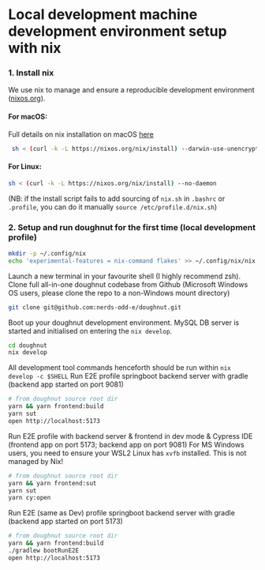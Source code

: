 # Local development machine development environment setup with nix

### 1. Install nix

We use nix to manage and ensure a reproducible development environment ([nixos.org](https://nixos.org)).

#### For macOS:

Full details on nix installation on macOS [here](https://nixos.org/manual/nix/stable/#sect-macos-installation)

```bash
 sh < (curl -k -L https://nixos.org/nix/install) --darwin-use-unencrypted-nix-store-volume
```

#### For Linux:

```bash
sh < (curl -k -L https://nixos.org/nix/install) --no-daemon
```

(NB: if the install script fails to add sourcing of `nix.sh` in `.bashrc` or `.profile`, you can do it manually `source /etc/profile.d/nix.sh`)

### 2. Setup and run doughnut for the first time (local development profile)


```bash
mkdir -p ~/.config/nix
echo 'experimental-features = nix-command flakes' >> ~/.config/nix/nix.conf
```
Launch a new terminal in your favourite shell (I highly recommend zsh).
Clone full all-in-one doughnut codebase from Github (Microsoft Windows OS users, please clone the repo to a non-Windows mount directory)

```bash
git clone git@github.com:nerds-odd-e/doughnut.git
```

Boot up your doughnut development environment.
MySQL DB server is started and initialised on entering the `nix develop`.

```bash
cd doughnut
nix develop
```

All development tool commands henceforth should be run within `nix develop -c $SHELL`
Run E2E profile springboot backend server with gradle (backend app started on port 9081)

```bash
# from doughnut source root dir
yarn && yarn frontend:build
yarn sut
open http://localhost:5173
```

Run E2E profile with backend server & frontend in dev mode & Cypress IDE (frontend app on port 5173; backend app on port 9081)
For MS Windows users, you need to ensure your WSL2 Linux has `xvfb` installed. This is not managed by Nix!

```bash
# from doughnut source root dir
yarn && yarn frontend:sut
yarn sut
yarn cy:open
```

Run E2E (same as Dev) profile springboot backend server with gradle (backend app started on port 5173)

```bash
# from doughnut source root dir
yarn && yarn frontend:build
./gradlew bootRunE2E
open http://localhost:5173
```

